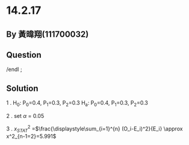 # 14.2.17

## By 黃暐翔(111700032)

## Question

/endl ;





## Solution

 1 .
 H<sub>0</sub>: P<sub>0</sub>=0.4, P<sub>1</sub>=0.3, P<sub>2</sub>=0.3
 H<sub>a</sub>: P<sub>0</sub>=0.4, P<sub>1</sub>=0.3, P<sub>2</sub>=0.3
 
2 . set $\alpha$ = 0.05

3 . $x^2_{STAT}$ =$\frac{\displaystyle\sum_{i=1}^{n} (O_i-E_i)^2}{E_i} \approx x^2_{n-1=2}=5.991$ 
